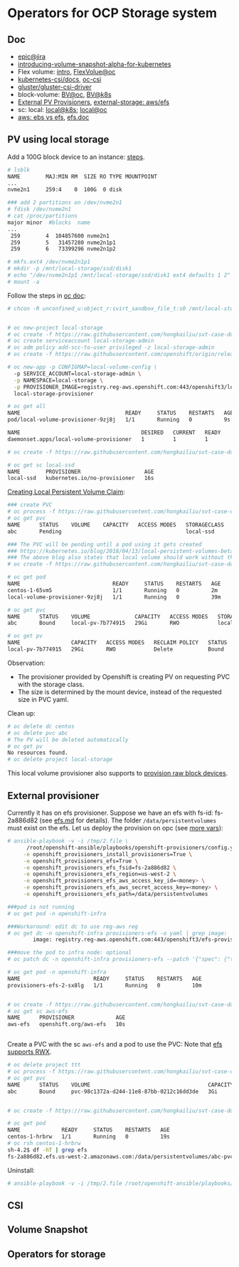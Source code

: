 # Operators for OCP Storage system

## Doc

* [epic@jira](https://jira.coreos.com/browse/PROD-597)
* [introducing-volume-snapshot-alpha-for-kubernetes](https://kubernetes.io/blog/2018/10/09/introducing-volume-snapshot-alpha-for-kubernetes/)
* Flex volume: [intro](https://itnext.io/how-to-create-a-custom-persistent-volume-plugin-in-kubernetes-via-flexvolume-part-1-f6d9d966e123), [FlexVolue@oc](https://docs.openshift.com/container-platform/3.11/install_config/persistent_storage/persistent_storage_flex_volume.html)
* [kubernetes-csi/docs](https://github.com/kubernetes-csi/docs), [oc-csi](https://docs.openshift.com/container-platform/3.11/install_config/persistent_storage/persistent_storage_csi.html)
* [gluster/gluster-csi-driver](https://github.com/gluster/gluster-csi-driver) 
* block-volume: [BV@oc](https://docs.openshift.com/container-platform/3.11/architecture/additional_concepts/storage.html#block-volume-support), [BV@k8s](https://www.youtube.com/watch?v=k8_QQ9eNa-g)
* [External PV Provisioners](https://docs.openshift.com/container-platform/3.11/install_config/provisioners.html), [external-storage: aws/efs](https://github.com/kubernetes-incubator/external-storage/tree/master/aws/efs)
* sc: local: [local@k8s](https://kubernetes.io/docs/concepts/storage/storage-classes/#local); [local@oc](https://docs.openshift.com/container-platform/3.11/install_config/configuring_local.html)
* [aws: ebs vs efs](https://n2ws.com/blog/ebs-snapshot/aws-fast-storage-efs-vs-ebs), [efs.doc](https://docs.aws.amazon.com/efs/latest/ug/using-fs.html)

## PV using local storage

Add a 100G block device to an instance: [steps](../cloud/ec2/ec2.md#useful-commands).

```bash
# lsblk 
NAME        MAJ:MIN RM  SIZE RO TYPE MOUNTPOINT
...
nvme2n1     259:4    0  100G  0 disk 

### add 2 partitions on /dev/nvme2n1
# fdisk /dev/nvme2n1
# cat /proc/partitions 
major minor  #blocks  name
...
 259        4  104857600 nvme2n1
 259        5   31457280 nvme2n1p1
 259        6   73399296 nvme2n1p2

# mkfs.ext4 /dev/nvme2n1p1
# mkdir -p /mnt/local-storage/ssd/disk1
# echo "/dev/nvme2n1p1 /mnt/local-storage/ssd/disk1 ext4 defaults 1 2" >> /etc/fstab
# mount -a

```

Follow the steps in [oc doc](https://docs.openshift.com/container-platform/3.11/install_config/configuring_local.html):

```bash
# chcon -R unconfined_u:object_r:svirt_sandbox_file_t:s0 /mnt/local-storage/


# oc new-project local-storage
# oc create -f https://raw.githubusercontent.com/hongkailiu/svt-case-doc/master/files/local_volume_config_cm.yaml
# oc create serviceaccount local-storage-admin
# oc adm policy add-scc-to-user privileged -z local-storage-admin
# oc create -f https://raw.githubusercontent.com/openshift/origin/release-3.11/examples/storage-examples/local-examples/local-storage-provisioner-template.yaml

# oc new-app -p CONFIGMAP=local-volume-config \
  -p SERVICE_ACCOUNT=local-storage-admin \
  -p NAMESPACE=local-storage \
  -p PROVISIONER_IMAGE=registry.reg-aws.openshift.com:443/openshift3/local-storage-provisioner:v3.11 \
  local-storage-provisioner

# oc get all
NAME                                 READY     STATUS    RESTARTS   AGE
pod/local-volume-provisioner-9zj8j   1/1       Running   0          9s

NAME                                      DESIRED   CURRENT   READY     UP-TO-DATE   AVAILABLE   NODE SELECTOR   AGE
daemonset.apps/local-volume-provisioner   1         1         1         1            1           <none>          9s

# oc create -f https://raw.githubusercontent.com/hongkailiu/svt-case-doc/master/files/local_ssd_sc.yaml

# oc get sc local-ssd
NAME        PROVISIONER                    AGE
local-ssd   kubernetes.io/no-provisioner   16s
```

[Creating Local Persistent Volume Claim](https://docs.openshift.com/container-platform/3.11/install_config/persistent_storage/persistent_storage_local.html#install-config-persistent-storage-persistent-storage-local):

```bash
### create PVC
# oc process -f https://raw.githubusercontent.com/hongkailiu/svt-case-doc/master/files/pvc_template.yaml -p STORAGE_CLASS_NAME=local-ssd -p PVC_NAME=abc | oc create -f -
# oc get pvc
NAME      STATUS    VOLUME    CAPACITY   ACCESS MODES   STORAGECLASS   AGE
abc       Pending                                       local-ssd      1m

### The PVC will be pending until a pod using it gets created
### https://kubernetes.io/blog/2018/04/13/local-persistent-volumes-beta/
### The above blog also states that local volume should work without the provisioner
# oc create -f https://raw.githubusercontent.com/hongkailiu/svt-case-doc/master/files/dc_centos_with_pv.yaml

# oc get pod
NAME                             READY     STATUS    RESTARTS   AGE
centos-1-65vm5                   1/1       Running   0          2m
local-volume-provisioner-9zj8j   1/1       Running   0          39m

# oc get pvc
NAME      STATUS    VOLUME              CAPACITY   ACCESS MODES   STORAGECLASS   AGE
abc       Bound     local-pv-7b774915   29Gi       RWO            local-ssd      14m

# oc get pv
NAME                CAPACITY   ACCESS MODES   RECLAIM POLICY   STATUS    CLAIM               STORAGECLASS   REASON    AGE
local-pv-7b774915   29Gi       RWO            Delete           Bound     local-storage/abc   local-ssd                40m

```

Observation:

* The provisioner provided by Openshift is creating PV on requesting PVC with the storage class.
* The size is determined by the mount device, instead of the requested size in PVC yaml.

Clean up:

```bash
# oc delete dc centos
# oc delete pvc abc
# The PV will be deleted automatically
# oc get pv
No resources found.
# oc delete project local-storage

```

This local volume provisioner also supports to [provision raw block devices](https://docs.openshift.com/container-platform/3.11/install_config/configuring_local.html#local-volume-raw-block-devices).

## External provisioner

Currently it has on efs provisioner. 
Suppose we have an efs with fs-id: fs-2a886d82 (see [efs.md](../cloud/ec2/efs.md) for details).
The folder `/data/persistentvolumes` must exist on the efs.
Let us deploy the provision on opc (see [more vars](https://github.com/openshift/openshift-ansible/tree/release-3.11/roles/openshift_provisioners)):

```sh
# ansible-playbook -v -i /tmp/2.file \
      /root/openshift-ansible/playbooks/openshift-provisioners/config.yml \
     -e openshift_provisioners_install_provisioners=True \
     -e openshift_provisioners_efs=True \
     -e openshift_provisioners_efs_fsid=fs-2a886d82 \
     -e openshift_provisioners_efs_region=us-west-2 \
     -e openshift_provisioners_efs_aws_access_key_id=<money> \
     -e openshift_provisioners_efs_aws_secret_access_key=<money> \
     -e openshift_provisioners_efs_path=/data/persistentvolumes

###pod is not running
# oc get pod -n openshift-infra

###Workaround: edit dc to use reg-aws reg
# oc get dc -n openshift-infra provisioners-efs -o yaml | grep image:
        image: registry.reg-aws.openshift.com:443/openshift3/efs-provisioner:latest

###move the pod to infra node: optional
# oc patch dc -n openshift-infra provisioners-efs --patch '{"spec": {"template": {"spec": {"nodeSelector": {"node-role.kubernetes.io/infra": "true"}}}}}'

# oc get pod -n openshift-infra
NAME                       READY     STATUS    RESTARTS   AGE
provisioners-efs-2-sx8lg   1/1       Running   0          10m


# oc create -f https://raw.githubusercontent.com/hongkailiu/svt-case-doc/master/files/sc_aws_efs.yaml
# oc get sc aws-efs 
NAME      PROVISIONER             AGE
aws-efs   openshift.org/aws-efs   10s



```

Create a PVC with the sc `aws-efs` and a pod to use the PVC: Note that [efs supports RWX](https://github.com/kubernetes-incubator/external-storage/blob/master/aws/efs/deploy/claim.yaml#L8-L9).

```bash
# oc delete project ttt
# oc process -f https://raw.githubusercontent.com/hongkailiu/svt-case-doc/master/files/pvc_template.yaml -p STORAGE_CLASS_NAME=aws-efs -p PVC_NAME=abc | oc create -f -
# oc get pvc
NAME      STATUS    VOLUME                                     CAPACITY   ACCESS MODES   STORAGECLASS   AGE
abc       Bound     pvc-98c1372a-d244-11e8-87bb-0212c16dd3de   3Gi        RWO            aws-efs        28s


# oc create -f https://raw.githubusercontent.com/hongkailiu/svt-case-doc/master/files/dc_centos_with_pv.yaml

# oc get pod
NAME             READY     STATUS    RESTARTS   AGE
centos-1-hrbrw   1/1       Running   0          19s
# oc rsh centos-1-hrbrw
sh-4.2$ df -hT | grep efs
fs-2a886d82.efs.us-west-2.amazonaws.com:/data/persistentvolumes/abc-pvc-98c1372a-d244-11e8-87bb-0212c16dd3de nfs4     8.0E     0  8.0E   0% /bbb

```


Uninstall:

```bash
# ansible-playbook -v -i /tmp/2.file /root/openshift-ansible/playbooks/openshift-provisioners/config.yml -e openshift_provisioners_install_provisioners=False
```

## CSI

## Volume Snapshot

## Operators for storage
